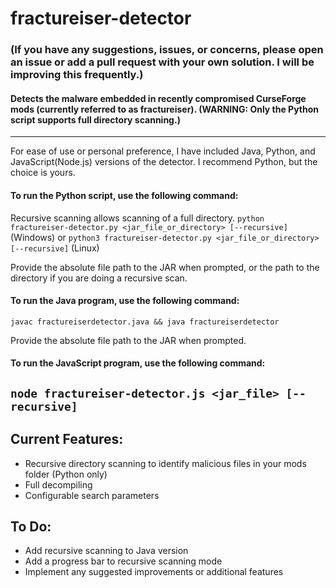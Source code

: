 # fractureiser-detector
### (If you have any suggestions, issues, or concerns, please open an issue or add a pull request with your own solution. I will be improving this frequently.)

#### Detects the malware embedded in recently compromised CurseForge mods (currently referred to as fractureiser). (WARNING: Only the Python script supports full directory scanning.)

----

For ease of use or personal preference, I have included Java, Python, and JavaScript(Node.js) versions of the detector. I recommend Python, but the choice is yours.

#### To run the Python script, use the following command:
Recursive scanning allows scanning of a full directory.
```python fractureiser-detector.py <jar_file_or_directory> [--recursive]``` (Windows)
or
```python3 fractureiser-detector.py <jar_file_or_directory> [--recursive]``` (Linux)

Provide the absolute file path to the JAR when prompted, or the path to the directory if you are doing a recursive scan.

#### To run the Java program, use the following command:
```javac fractureiserdetector.java && java fractureiserdetector```

Provide the absolute file path to the JAR when prompted.

#### To run the JavaScript program, use the following command:
```node fractureiser-detector.js <jar_file> [--recursive]```
----

## Current Features:
- Recursive directory scanning to identify malicious files in your mods folder (Python only)
- Full decompiling
- Configurable search parameters

## To Do:
- Add recursive scanning to Java version
- Add a progress bar to recursive scanning mode
- Implement any suggested improvements or additional features